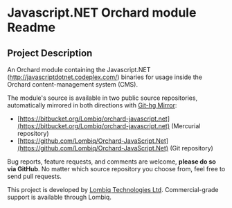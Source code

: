 # Javascript.NET Orchard module Readme



## Project Description

An Orchard module containing the Javascript.NET (http://javascriptdotnet.codeplex.com/) binaries for usage inside the Orchard content-management system (CMS).


The module's source is available in two public source repositories, automatically mirrored in both directions with [Git-hg Mirror](https://githgmirror.com):

- [https://bitbucket.org/Lombiq/orchard-javascript.net](https://bitbucket.org/Lombiq/orchard-javascript.net) (Mercurial repository)
- [https://github.com/Lombiq/Orchard-JavaScript.Net](https://github.com/Lombiq/Orchard-JavaScript.Net) (Git repository)

Bug reports, feature requests, and comments are welcome, **please do so via GitHub**.
No matter which source repository you choose from, feel free to send pull requests.

This project is developed by [Lombiq Technologies Ltd](http://lombiq.com/). Commercial-grade support is available through Lombiq.
